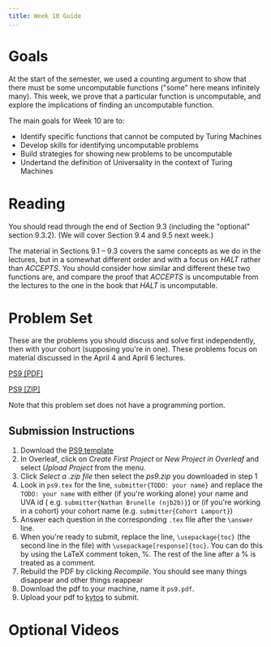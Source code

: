 ```yaml
---
title: Week 10 Guide
...
```


# Goals

At the start of the semester, we used a counting argument to show that there must be some
uncomputable functions ("some" here means infinitely many). This week, we prove
that a particular function is uncomputable, and explore the
implications of finding an uncomputable function.

The main goals for Week 10 are to:

- Identify specific functions that cannot be computed by Turing Machines
- Develop skills for identifying uncomputable problems
- Build strategies for showing new problems to be uncomputable
- Undertand the definition of Universality in the context of Turing Machines

# Reading

You should read through the end of Section 9.3 (including the "optional" section 9.3.2). (We will cover Section 9.4 and 9.5 next week.)

The material in Sections 9.1 &ndash; 9.3 covers the same concepts as
we do in the lectures, but in a somewhat different order and with a
focus on <em>HALT</em> rather than <em>ACCEPTS</em>. You should
consider how similar and different these two functions are, and
compare the proof that <em>ACCEPTS</em> is uncomputable from the
lectures to the one in the book that <em>HALT</em> is uncomputable.

# Problem Set

These are the problems you should discuss and solve first independently, then with your cohort (supposing you're in one). These problems focus on material discussed in the April 4 and April 6 lectures.

[PS9 [PDF]](https://www.cs.virginia.edu/~njb2b/cstheory/s2022/files/ps/ps9_blank.pdf)

[PS9 [ZIP]](https://www.cs.virginia.edu/~njb2b/cstheory/s2022/files/ps/ps9.pdf)

Note that this problem set does not have a programming portion.


## Submission Instructions


1. Download the [PS9 template](https://www.cs.virginia.edu/~njb2b/cstheory/s2022/files/ps/ps9.zip)
1. In Overleaf, click on *Create First Project* or *New Project in Overleaf* and select *Upload Project* from the menu.
1. Click *Select a .zip file* then select the *ps9.zip* you downloaded in step 1
1. Look in `ps9.tex` for the line, `submitter{TODO: your name}` and replace the `TODO: your name` with either (if you're working alone) your name and UVA id ( e.g. `submitter{Nathan Brunelle (njb2b)}`) or (if you're working in a cohort) your cohort name (e.g. `submitter{Cohort Lamport}`)
1. Answer each question in the corresponding `.tex` file after the `\answer` line. 
1. When you're ready to submit, replace the line, `\usepackage{toc}` (the second line in the file) with `\usepackage[response]{toc}`. You can do this by using the LaTeX comment token, %. The rest of the line after a % is treated as a comment. 
1. Rebuild the PDF by clicking *Recompile*. You should see many things disappear and other things reappear
1. Download the pdf to your machine, name it `ps9.pdf`.
1. Upload your pdf to [kytos](https://kytos.cs.virginia.edu/cstheory) to submit.


# Optional Videos

